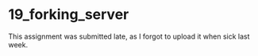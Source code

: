 # 19_forking_server

This assignment was submitted late, as I forgot to upload it when sick last week.
